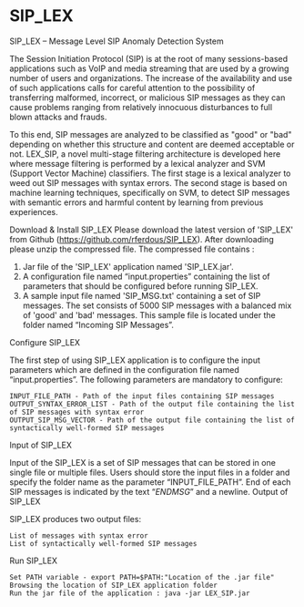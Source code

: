 # SIP_LEX
SIP_LEX – Message Level SIP Anomaly Detection System

The Session Initiation Protocol (SIP) is at the root of many sessions-based applications such as VoIP and media streaming that are used by a growing number of users and organizations. The increase of the availability and use of such applications calls for careful attention to the possibility of transferring malformed, incorrect, or malicious SIP messages as they can cause problems ranging from relatively innocuous disturbances to full blown attacks and frauds. 

To this end, SIP messages are analyzed to be classified as "good" or "bad" depending on whether this structure and content are deemed acceptable or not. 
LEX_SIP, a novel multi-stage filtering architecture is developed here where message filtering is performed by a lexical analyzer and SVM (Support Vector Machine) classifiers. The first stage is a lexical analyzer to weed out SIP messages with syntax errors. The second stage is based on machine learning techniques, specifically on SVM, to detect SIP messages with semantic errors and harmful content by learning from previous experiences.

Download & Install SIP_LEX
Please download the latest version of 'SIP_LEX' from Github (https://github.com/rferdous/SIP_LEX). After downloading please unzip the compressed file. The compressed file contains : 
1. Jar file of the 'SIP_LEX' application named 'SIP_LEX.jar'. 
2. A configuration file named “input.properties” containing the list of parameters that should be configured before running SIP_LEX. 
3. A sample input file named 'SIP_MSG.txt' containing a set of SIP messages. The set consists of 5000 SIP messages with a balanced mix of 'good' and 'bad' messages. This sample file is located under the folder named “Incoming SIP Messages”. 

Configure SIP_LEX

The first step of using SIP_LEX application is to configure the input parameters which are defined in the configuration file named “input.properties”. The following parameters are mandatory to configure:

    INPUT_FILE_PATH - Path of the input files containing SIP messages
    OUTPUT_SYNTAX_ERROR_LIST - Path of the output file containing the list of SIP messages with syntax error
    OUTPUT_SIP_MSG_VECTOR - Path of the output file containing the list of syntactically well-formed SIP messages

Input of SIP_LEX

Input of the SIP_LEX is a set of SIP messages that can be stored in one single file or multiple files. Users should store the input files in a folder and specify the folder name as the parameter “INPUT_FILE_PATH”. End of each SIP messages is indicated by the text “$ENDMSG$” and a newline.
Output of SIP_LEX

SIP_LEX produces two output files:

    List of messages with syntax error
    List of syntactically well-formed SIP messages

Run SIP_LEX

    Set PATH variable - export PATH=$PATH:"Location of the .jar file"
    Browsing the location of SIP_LEX application folder
    Run the jar file of the application : java -jar LEX_SIP.jar

